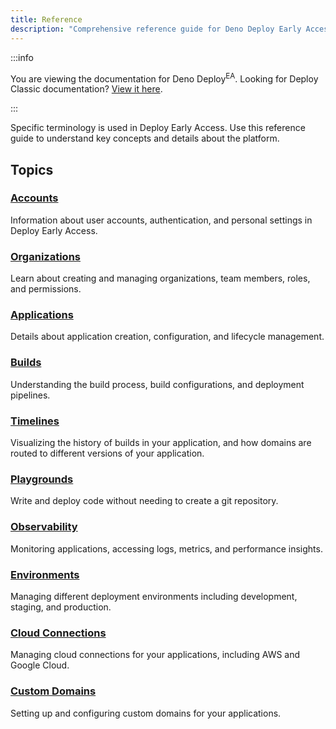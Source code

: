 ```yaml
---
title: Reference
description: "Comprehensive reference guide for Deno Deploy Early Access covering accounts, organizations, applications, builds, observability, environments, and custom domains."
---
```


:::info

You are viewing the documentation for Deno Deploy<sup>EA</sup>. Looking for
Deploy Classic documentation? [View it here](/deploy/).

:::

Specific terminology is used in Deploy Early Access. Use this reference guide to
understand key concepts and details about the platform.

## Topics

### [Accounts](/deploy/early-access/reference/accounts)

Information about user accounts, authentication, and personal settings in Deploy
Early Access.

### [Organizations](/deploy/early-access/reference/organizations)

Learn about creating and managing organizations, team members, roles, and
permissions.

### [Applications](/deploy/early-access/reference/apps)

Details about application creation, configuration, and lifecycle management.

### [Builds](/deploy/early-access/reference/builds)

Understanding the build process, build configurations, and deployment pipelines.

### [Timelines](/deploy/early-access/reference/timelines)

Visualizing the history of builds in your application, and how domains are
routed to different versions of your application.

### [Playgrounds](/deploy/early-access/reference/playgrounds)

Write and deploy code without needing to create a git repository.

### [Observability](/deploy/early-access/reference/observability)

Monitoring applications, accessing logs, metrics, and performance insights.

### [Environments](/deploy/early-access/reference/env-vars-and-contexts/)

Managing different deployment environments including development, staging, and
production.

### [Cloud Connections](/deploy/early-access/reference/cloud-connections/)

Managing cloud connections for your applications, including AWS and Google
Cloud.

### [Custom Domains](/deploy/early-access/reference/domains)

Setting up and configuring custom domains for your applications.
